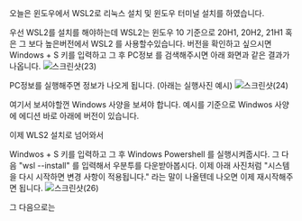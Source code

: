오늘은 윈도우에서 WSL2로 리눅스 설치 및 윈도우 터미널 설치를 하였습니다.

우선 WSL2를 설치를 해야하는데 WSL2는 윈도우 10 기준으로 20H1, 20H2, 21H1 혹은 그 보다 높은버전에서 WSL2 를 사용할수있습니다.
버전을 확인하고 싶으시면 Windows + S 키를 입력하고 그 후 PC정보 를 검색해주시면 아래 화면과 같은 결과가 나옵니다.
![스크린샷(23)](https://github.com/user-attachments/assets/518c3171-d85f-4e96-97aa-592f0c917734)

PC정보를 실행해주면 정보가 나오게 됩니다.
(아래는 실행사진 예시)
![스크린샷(24)](https://github.com/user-attachments/assets/908beab7-b99a-4a30-bc63-6e81f0b079d8)

여기서 보셔야할껀 Windows 사양을 보셔야 합니다.
예시를 기준으로 Windwos 사양에 에디션 바로 아래에 버전이 있습니다.

이제 WLS2 설치로 넘어와서

Windwos + S 키를 입력하고 그 후 Windows Powershell 를 실행시켜줍시다.
그 다음 "wsl --install" 를 입력해서 우분투를 다운받아봅시다.
이제 아래 사진처럼 "시스템을 다시 시작하면 변경 사항이 적용됩니다." 라는 말이 나올텐데 나오면 이제 재시작해주면 됩니다.
![스크린샷(26)](https://github.com/user-attachments/assets/5c886e3a-81bc-4b9f-88d6-3bd009e745fd)

그 다음으로는
